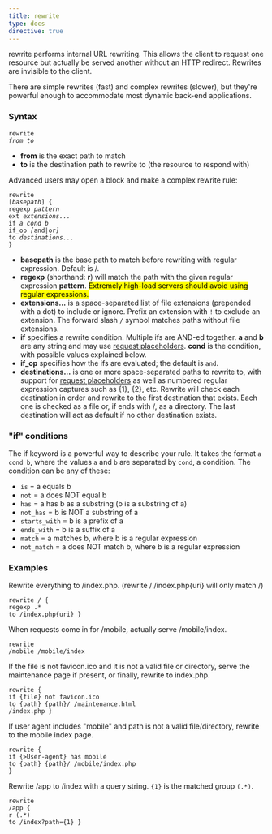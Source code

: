 ```yaml
---
title: rewrite
type: docs
directive: true
---
```


rewrite performs internal URL rewriting. This allows the client to request one resource but actually be served another without an HTTP redirect. Rewrites are invisible to the client.

There are simple rewrites (fast) and complex rewrites (slower), but they're powerful enough to accommodate most dynamic back-end applications.

### Syntax

<code class="block"><span class="hl-directive">rewrite</span> <span class="hl-arg"><i>from to</i></span></code>

*   **from** is the exact path to match
*   **to** is the destination path to rewrite to (the resource to respond with)

Advanced users may open a block and make a complex rewrite rule:

<code class="block"><span class="hl-directive">rewrite</span> <span class="hl-arg">[<i>basepath</i>]</span> {
    <span class="hl-subdirective">regexp</span> <i>pattern</i>
    <span class="hl-subdirective">ext</span>    <i>extensions...</i>
    <span class="hl-subdirective">if</span>     <i>a cond b</i>
    <span class="hl-subdirective">if_op</span>  <i>[</i>and|or<i>]</i>
    <span class="hl-subdirective">to</span>     <i>destinations...</i>
}</code>

*   **basepath** is the base path to match before rewriting with regular expression. Default is /.
*   **regexp** (shorthand: **r**) will match the path with the given regular expression **pattern**. <mark>Extremely high-load servers should avoid using regular expressions.</mark>
*   **extensions...** is a space-separated list of file extensions (prepended with a dot) to include or ignore. Prefix an extension with `!` to exclude an extension. The forward slash `/` symbol matches paths without file extensions.
*   **if** specifies a rewrite condition. Multiple ifs are AND-ed together. **a** and **b** are any string and may use [request placeholders](/docs/placeholders). **cond** is the condition, with possible values explained below.
*   **if_op** specifies how the ifs are evaluated; the default is `and`.
*   **destinations...** is one or more space-separated paths to rewrite to, with support for [request placeholders](/docs/placeholders) as well as numbered regular expression captures such as {1}, {2}, etc. Rewrite will check each destination in order and rewrite to the first destination that exists. Each one is checked as a file or, if ends with /, as a directory. The last destination will act as default if no other destination exists.

### "if" conditions

The if keyword is a powerful way to describe your rule. It takes the format `a cond b`, where the values `a` and `b` are separated by `cond`, a condition. The condition can be any of these:

*   `is` = a equals b
*   `not` = a does NOT equal b
*   `has` = a has b as a substring (b is a substring of a)
*   `not_has` = b is NOT a substring of a
*   `starts_with` = b is a prefix of a
*   `ends_with` = b is a suffix of a
*   `match` = a matches b, where b is a regular expression
*   `not_match` = a does NOT match b, where b is a regular expression

### Examples

Rewrite everything to /index.php. (rewrite / /index.php{uri} will only match /)

<code class="block"><span class="hl-directive">rewrite</span> / {
    <span class="hl-subdirective">regexp</span> .*
    <span class="hl-subdirective">to</span> /index.php{uri}
}</code>

When requests come in for /mobile, actually serve /mobile/index.

<code class="block"><span class="hl-directive">rewrite</span> <span class="hl-arg">/mobile /mobile/index</span></code>

If the file is not favicon.ico and it is not a valid file or directory, serve the maintenance page if present, or finally, rewrite to index.php.

<code class="block"><span class="hl-directive">rewrite</span> {
    <span class="hl-subdirective">if</span> {file} not favicon.ico
    <span class="hl-subdirective">to</span> {path} {path}/ /maintenance.html /index.php
}</code>

If user agent includes "mobile" and path is not a valid file/directory, rewrite to the mobile index page.

<code class="block"><span class="hl-directive">rewrite</span> {
    <span class="hl-subdirective">if</span> {>User-agent} has mobile
    <span class="hl-subdirective">to</span> {path} {path}/ /mobile/index.php
}</code>

Rewrite /app to /index with a query string. `{1}` is the matched group `(.*)`.

<code class="block"><span class="hl-directive">rewrite</span> <span class="hl-arg">/app</span> {
    <span class="hl-subdirective">r</span>  (.*)
    <span class="hl-subdirective">to</span> /index?path={1}
}</code>

